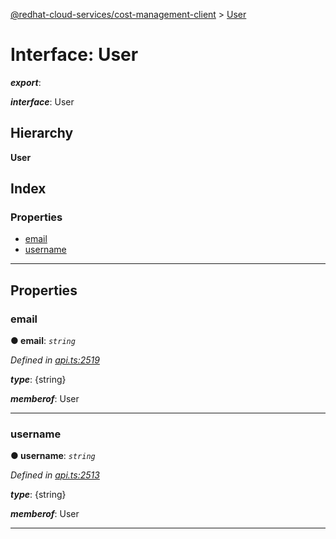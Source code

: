 [@redhat-cloud-services/cost-management-client](../README.md) > [User](../interfaces/user.md)

# Interface: User

*__export__*: 

*__interface__*: User

## Hierarchy

**User**

## Index

### Properties

* [email](user.md#email)
* [username](user.md#username)

---

## Properties

<a id="email"></a>

###  email

**● email**: *`string`*

*Defined in [api.ts:2519](https://github.com/RedHatInsights/javascript-clients/blob/master/packages/cost-management/api.ts#L2519)*

*__type__*: {string}

*__memberof__*: User

___
<a id="username"></a>

###  username

**● username**: *`string`*

*Defined in [api.ts:2513](https://github.com/RedHatInsights/javascript-clients/blob/master/packages/cost-management/api.ts#L2513)*

*__type__*: {string}

*__memberof__*: User

___

